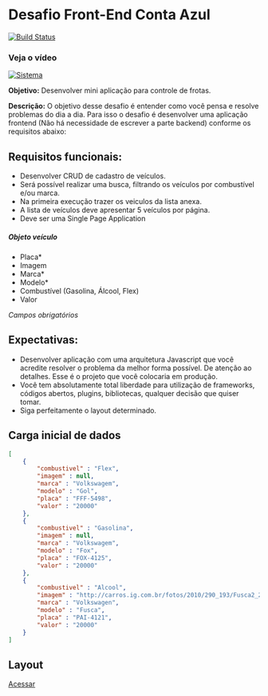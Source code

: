 # Desafio Front-End Conta Azul

[![Build Status](https://travis-ci.org/nogsantos/conta-azul.svg?branch=master)](https://travis-ci.org/nogsantos/conta-azul)

### Veja o vídeo

<a href="http://www.youtube.com/watch?feature=player_embedded&v=BRy-vcD33Bw
" target="_blank"><img src="https://fabricionogueira.site/wp-content/uploads/2017/05/ca_listagem_imagem.png" 
alt="Sistema" /></a>

**Objetivo:** ​Desenvolver mini aplicação para controle de frotas.

**Descrição:** ​O objetivo desse desafio é entender como você pensa e resolve problemas do dia a dia. Para isso o desafio é desenvolver uma aplicação frontend (Não há necessidade de escrever a parte backend) conforme os requisitos abaixo:

## Requisitos funcionais:
* Desenvolver CRUD de cadastro de veículos.
* Será possível realizar uma busca, filtrando os veículos por combustível e/ou marca.
* Na primeira execução trazer os veiculos da lista anexa.
* A lista de veículos deve apresentar 5 veículos por página.
* Deve ser uma Single Page Application

##### Objeto veículo

* Placa*
* Imagem
* Marca*
* Modelo*
* Combustível (Gasolina, Álcool, Flex)
* Valor

*Campos obrigatórios*

## Expectativas:

* Desenvolver aplicação com uma arquitetura Javascript que você acredite resolver o problema da melhor forma possível. De atenção ao detalhes. Esse é o projeto que você colocaria em produção.
* Você tem absolutamente total liberdade para utilização de frameworks, códigos abertos, plugins, bibliotecas, qualquer decisão que quiser tomar.
* Siga perfeitamente o layout determinado.


## Carga inicial de dados

```json
[ 
    { 
        "combustivel" : "Flex",
        "imagem" : null,
        "marca" : "Volkswagem",
        "modelo" : "Gol",
        "placa" : "FFF-5498",
        "valor" : "20000"
    },
    { 
        "combustivel" : "Gasolina",
        "imagem" : null,
        "marca" : "Volkswagem",
        "modelo" : "Fox",            
        "placa" : "FOX-4125",
        "valor" : "20000"
    },
    { 
        "combustivel" : "Alcool",
        "imagem" : "http://carros.ig.com.br/fotos/2010/290_193/Fusca2_290_193.jpg",
        "marca" : "Volkswagen",
        "modelo" : "Fusca",
        "placa" : "PAI-4121",
        "valor" : "20000"
    }
]
```

## Layout

[Acessar](https://invis.io/2H4MRFUKT)
